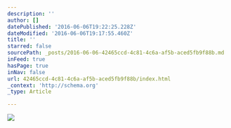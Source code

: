 ```yaml
---
description: ''
author: []
datePublished: '2016-06-06T19:22:25.228Z'
dateModified: '2016-06-06T19:17:55.460Z'
title: ''
starred: false
sourcePath: _posts/2016-06-06-42465ccd-4c81-4c6a-af5b-aced5fb9f88b.md
inFeed: true
hasPage: true
inNav: false
url: 42465ccd-4c81-4c6a-af5b-aced5fb9f88b/index.html
_context: 'http://schema.org'
_type: Article

---
```

![](https://the-grid-user-content.s3-us-west-2.amazonaws.com/e4b85e0d-9942-4e49-aeab-773ff0e1bf2c.jpg)